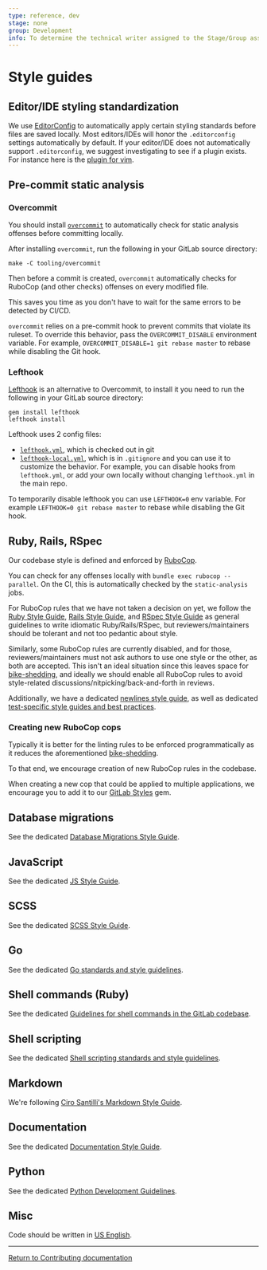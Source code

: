 ```yaml
---
type: reference, dev
stage: none
group: Development
info: To determine the technical writer assigned to the Stage/Group associated with this page, see https://about.gitlab.com/handbook/engineering/ux/technical-writing/#designated-technical-writers
---
```


# Style guides

## Editor/IDE styling standardization

We use [EditorConfig](https://editorconfig.org/) to automatically apply certain styling
standards before files are saved locally. Most editors/IDEs will honor the `.editorconfig`
settings automatically by default. If your editor/IDE does not automatically support `.editorconfig`,
we suggest investigating to see if a plugin exists. For instance here is the
[plugin for vim](https://github.com/editorconfig/editorconfig-vim).

## Pre-commit static analysis

### Overcommit

You should install [`overcommit`](https://github.com/sds/overcommit) to automatically check for
static analysis offenses before committing locally.

After installing `overcommit`, run the following in your GitLab source directory:

```shell
make -C tooling/overcommit
```

Then before a commit is created, `overcommit` automatically checks for RuboCop (and other checks)
offenses on every modified file.

This saves you time as you don't have to wait for the same errors to be detected by CI/CD.

`overcommit` relies on a pre-commit hook to prevent commits that violate its ruleset. To override
this behavior, pass the `OVERCOMMIT_DISABLE` environment variable. For example,
`OVERCOMMIT_DISABLE=1 git rebase master` to rebase while disabling the Git hook.

### Lefthook

[Lefthook](https://github.com/Arkweid/lefthook) is an alternative to Overcommit, to install it you need to run the following in your GitLab source directory:

```shell
gem install lefthook
lefthook install
```

Lefthook uses 2 config files:

- [`lefthook.yml`](https://gitlab.com/gitlab-org/gitlab/-/blob/master/lefthook.yml), which is checked out in git
- [`lefthook-local.yml`](https://gitlab.com/gitlab-org/gitlab/-/blob/master/lefthook-local.yml), which is in `.gitignore` and you can use it to customize the behavior. For example, you can disable hooks from `lefthook.yml`, or add your own locally without changing `lefthook.yml` in the main repo.

To temporarily disable lefthook you can use `LEFTHOOK=0` env variable. For example `LEFTHOOK=0 git rebase master` to rebase while disabling the Git hook.

## Ruby, Rails, RSpec

Our codebase style is defined and enforced by [RuboCop](https://github.com/rubocop-hq/rubocop).

You can check for any offenses locally with `bundle exec rubocop --parallel`.
On the CI, this is automatically checked by the `static-analysis` jobs.

For RuboCop rules that we have not taken a decision on yet, we follow the
[Ruby Style Guide](https://github.com/rubocop-hq/ruby-style-guide),
[Rails Style Guide](https://github.com/rubocop-hq/rails-style-guide), and
[RSpec Style Guide](https://github.com/rubocop-hq/rspec-style-guide) as general
guidelines to write idiomatic Ruby/Rails/RSpec, but reviewers/maintainers should
be tolerant and not too pedantic about style.

Similarly, some RuboCop rules are currently disabled, and for those,
reviewers/maintainers must not ask authors to use one style or the other, as both
are accepted. This isn't an ideal situation since this leaves space for
[bike-shedding](https://en.wiktionary.org/wiki/bikeshedding), and ideally we
should enable all RuboCop rules to avoid style-related
discussions/nitpicking/back-and-forth in reviews.

Additionally, we have a dedicated
[newlines style guide](../newlines_styleguide.md), as well as dedicated
[test-specific style guides and best practices](../testing_guide/index.md).

### Creating new RuboCop cops

Typically it is better for the linting rules to be enforced programmatically as it
reduces the aforementioned [bike-shedding](https://en.wiktionary.org/wiki/bikeshedding).

To that end, we encourage creation of new RuboCop rules in the codebase.

When creating a new cop that could be applied to multiple applications, we encourage you
to add it to our [GitLab Styles](https://gitlab.com/gitlab-org/gitlab-styles) gem.

## Database migrations

See the dedicated [Database Migrations Style Guide](../migration_style_guide.md).

## JavaScript

See the dedicated [JS Style Guide](../fe_guide/style/javascript.md).

## SCSS

See the dedicated [SCSS Style Guide](../fe_guide/style/scss.md).

## Go

See the dedicated [Go standards and style guidelines](../go_guide/index.md).

## Shell commands (Ruby)

See the dedicated [Guidelines for shell commands in the GitLab codebase](../shell_commands.md).

## Shell scripting

See the dedicated [Shell scripting standards and style guidelines](../shell_scripting_guide/index.md).

## Markdown

We're following [Ciro Santilli's Markdown Style Guide](https://cirosantilli.com/markdown-style-guide/).

## Documentation

See the dedicated [Documentation Style Guide](../documentation/styleguide.md).

## Python

See the dedicated [Python Development Guidelines](../python_guide/index.md).

## Misc

Code should be written in [US English](https://en.wikipedia.org/wiki/American_English).

---

[Return to Contributing documentation](index.md)
